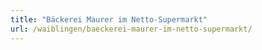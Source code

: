 ```yaml
---
title: "Bäckerei Maurer im Netto-Supermarkt"
url: /waiblingen/baeckerei-maurer-im-netto-supermarkt/
---
```

